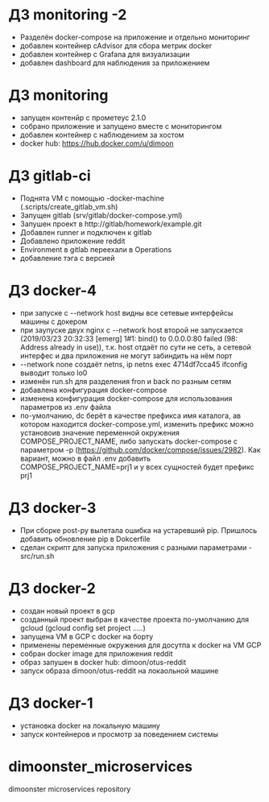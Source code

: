 # ДЗ monitoring -2

- Разделён docker-compose на приложение и отдельно мониторинг
- добавлен контейнер cAdvisor для сбора метрик docker
- добавлен контейнер с Grafana для визуализации
- добавлен dashboard для наблюдения за приложением

# ДЗ monitoring

- запущен контенйр с прометеус 2.1.0
- собрано приложение и запущено вместе с мониторингом
- добавлен контейнер с наблюдением за хостом
- docker hub: https://hub.docker.com/u/dimoon

# ДЗ gitlab-ci

- Поднята VM с помощью -docker-machine (.scripts/create_gitlab_vm.sh)
- Запущен gitlab (srv/gitlab/docker-compose.yml)
- Запушен проект в  http://gitlab/homework/example.git
- Добавлен runner и подключен к gitlab
- Добавлено приложение reddit
- Environment в gitlab переехали в Operations
- добавление тэга с версией


# ДЗ docker-4

- при запуске с --network host видны все сетевые интерфейсы машины с докером
- при заупуске двух nginx с --network host второй не запускается (2019/03/23 20:32:33 [emerg] 1#1: bind() to 0.0.0.0:80 failed (98: Address already in use)), т.к. host отдаёт по сути не сеть, а сетевой интерфес и два приложения не могут забиндить на нём порт
- --network none создаёт netns, ip netns exec 4714df7cca45 ifconfig выводит только lo0
- изменён run.sh для разделения fron и back по разным сетям
- добавлена конфигурация docker-compose
- изменена конфигурация docker-compose для использования параметров из .env файла
- по-умолчанию, dc берёт в качестве префикса имя каталога, ав котором находится docker-compose.yml, изменить префикс можно установоив значение переменной окружения COMPOSE_PROJECT_NAME, либо запускать docker-compose с параметром -p (https://github.com/docker/compose/issues/2982). Как вариант, можно в файл .env добавить COMPOSE_PROJECT_NAME=prj1 и у всех сущностей будет префикс prj1

# ДЗ docker-3

- При сборке post-py вылетала ошибка на устаревший pip. Пришлось добавить обновление pip в Dokcerfile
- сделан скрипт для запуска приложения с разными параметрами - src/run.sh

# ДЗ docker-2

- создан новый проект в gcp
- созданный проект выбран в качестве проекта по-умолчанию для gcloud (gcloud config set project .....)
- запущена VM в GCP с docker на борту
- применены переменные окружения для досутпа к docker на VM GCP
- собран docker image для приложения reddit
- образ запушен в docker hub: dimoon/otus-reddit
- запуск образа dimoon/otus-reddit на локаольной машине

# ДЗ docker-1

- установка docker на локальную машину
- запуск контейнеров и просмотр за поведением системы

# dimoonster_microservices
dimoonster microservices repository
